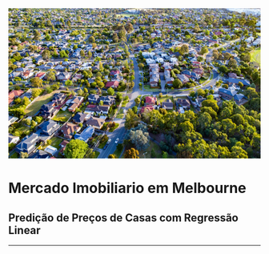 
<img src="Imagens2/logo.png" alt="Tabelas" width="600" height="300"/>

# **Mercado Imobiliario em Melbourne**

## **Predição de Preços de Casas com Regressão Linear**
________________________________________________________________________________________________________________________________________________________________________________





